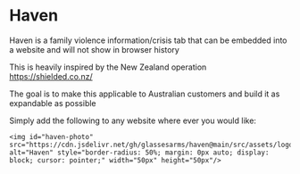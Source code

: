 # Haven
Haven is a family violence information/crisis tab that can be embedded into a website and will not show in browser history

This is heavily inspired by the New Zealand operation https://shielded.co.nz/

The goal is to make this applicable to Australian customers and build it as expandable as possible

Simply add the following to any website where ever you would like:
 <script type="tex/javascript" src="https://cdn.jsdelivr.net/gh/glassesarms/haven@main/src/app.js"></script>
    <img id="haven-photo" src="https://cdn.jsdelivr.net/gh/glassesarms/haven@main/src/assets/logo.svg" alt="Haven" style="border-radius: 50%; margin: 0px auto; display: block; cursor: pointer;" width="50px" height="50px"/>
